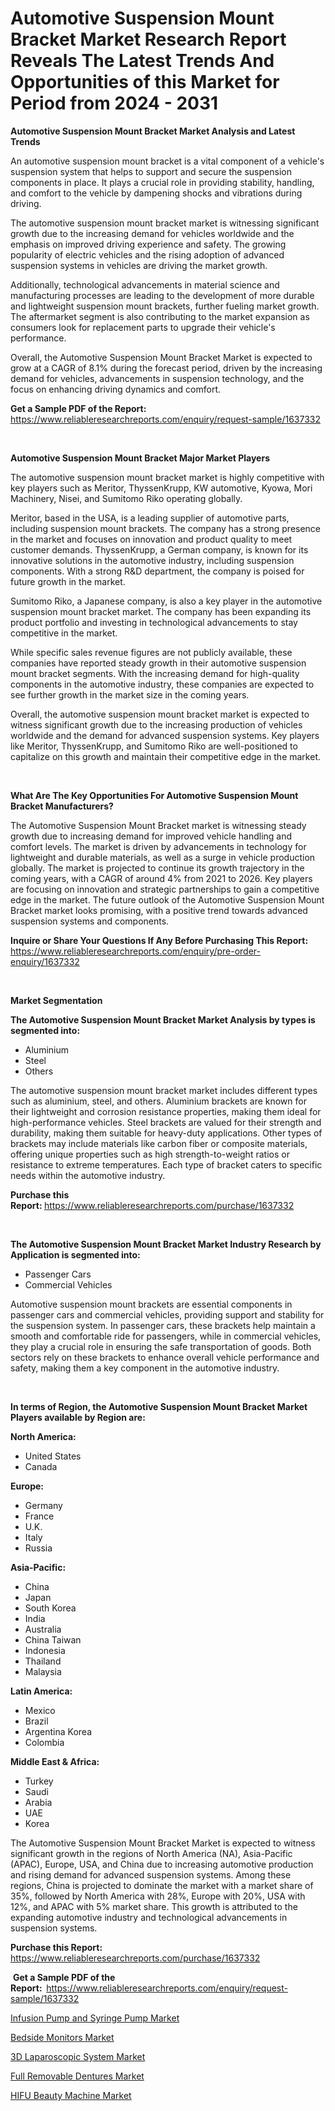 <p><h1>Automotive Suspension Mount Bracket Market Research Report Reveals The Latest Trends And Opportunities of this Market for Period from 2024 - 2031</h1></p><p><strong>Automotive Suspension Mount Bracket Market Analysis and Latest Trends</strong></p>
<p><p>An automotive suspension mount bracket is a vital component of a vehicle's suspension system that helps to support and secure the suspension components in place. It plays a crucial role in providing stability, handling, and comfort to the vehicle by dampening shocks and vibrations during driving.</p><p>The automotive suspension mount bracket market is witnessing significant growth due to the increasing demand for vehicles worldwide and the emphasis on improved driving experience and safety. The growing popularity of electric vehicles and the rising adoption of advanced suspension systems in vehicles are driving the market growth.</p><p>Additionally, technological advancements in material science and manufacturing processes are leading to the development of more durable and lightweight suspension mount brackets, further fueling market growth. The aftermarket segment is also contributing to the market expansion as consumers look for replacement parts to upgrade their vehicle's performance.</p><p>Overall, the Automotive Suspension Mount Bracket Market is expected to grow at a CAGR of 8.1% during the forecast period, driven by the increasing demand for vehicles, advancements in suspension technology, and the focus on enhancing driving dynamics and comfort.</p></p>
<p><strong>Get a Sample PDF of the Report:&nbsp;</strong> <a href="https://www.reliableresearchreports.com/enquiry/request-sample/1637332">https://www.reliableresearchreports.com/enquiry/request-sample/1637332</a></p>
<p>&nbsp;</p>
<p><strong>Automotive Suspension Mount Bracket Major Market Players</strong></p>
<p><p>The automotive suspension mount bracket market is highly competitive with key players such as Meritor, ThyssenKrupp, KW automotive, Kyowa, Mori Machinery, Nisei, and Sumitomo Riko operating globally. </p><p>Meritor, based in the USA, is a leading supplier of automotive parts, including suspension mount brackets. The company has a strong presence in the market and focuses on innovation and product quality to meet customer demands. ThyssenKrupp, a German company, is known for its innovative solutions in the automotive industry, including suspension components. With a strong R&D department, the company is poised for future growth in the market. </p><p>Sumitomo Riko, a Japanese company, is also a key player in the automotive suspension mount bracket market. The company has been expanding its product portfolio and investing in technological advancements to stay competitive in the market. </p><p>While specific sales revenue figures are not publicly available, these companies have reported steady growth in their automotive suspension mount bracket segments. With the increasing demand for high-quality components in the automotive industry, these companies are expected to see further growth in the market size in the coming years.</p><p>Overall, the automotive suspension mount bracket market is expected to witness significant growth due to the increasing production of vehicles worldwide and the demand for advanced suspension systems. Key players like Meritor, ThyssenKrupp, and Sumitomo Riko are well-positioned to capitalize on this growth and maintain their competitive edge in the market.</p></p>
<p>&nbsp;</p>
<p><strong>What Are The Key Opportunities For Automotive Suspension Mount Bracket Manufacturers?</strong></p>
<p><p>The Automotive Suspension Mount Bracket market is witnessing steady growth due to increasing demand for improved vehicle handling and comfort levels. The market is driven by advancements in technology for lightweight and durable materials, as well as a surge in vehicle production globally. The market is projected to continue its growth trajectory in the coming years, with a CAGR of around 4% from 2021 to 2026. Key players are focusing on innovation and strategic partnerships to gain a competitive edge in the market. The future outlook of the Automotive Suspension Mount Bracket market looks promising, with a positive trend towards advanced suspension systems and components.</p></p>
<p><strong>Inquire or Share Your Questions If Any Before Purchasing This Report:</strong> <a href="https://www.reliableresearchreports.com/enquiry/pre-order-enquiry/1637332">https://www.reliableresearchreports.com/enquiry/pre-order-enquiry/1637332</a></p>
<p>&nbsp;</p>
<p><strong>Market Segmentation</strong></p>
<p><strong>The Automotive Suspension Mount Bracket Market Analysis by types is segmented into:</strong></p>
<p><ul><li>Aluminium</li><li>Steel</li><li>Others</li></ul></p>
<p><p>The automotive suspension mount bracket market includes different types such as aluminium, steel, and others. Aluminium brackets are known for their lightweight and corrosion resistance properties, making them ideal for high-performance vehicles. Steel brackets are valued for their strength and durability, making them suitable for heavy-duty applications. Other types of brackets may include materials like carbon fiber or composite materials, offering unique properties such as high strength-to-weight ratios or resistance to extreme temperatures. Each type of bracket caters to specific needs within the automotive industry.</p></p>
<p><strong>Purchase this Report:&nbsp;</strong><a href="https://www.reliableresearchreports.com/purchase/1637332">https://www.reliableresearchreports.com/purchase/1637332</a></p>
<p>&nbsp;</p>
<p><strong>The Automotive Suspension Mount Bracket Market Industry Research by Application is segmented into:</strong></p>
<p><ul><li>Passenger Cars</li><li>Commercial Vehicles</li></ul></p>
<p><p>Automotive suspension mount brackets are essential components in passenger cars and commercial vehicles, providing support and stability for the suspension system. In passenger cars, these brackets help maintain a smooth and comfortable ride for passengers, while in commercial vehicles, they play a crucial role in ensuring the safe transportation of goods. Both sectors rely on these brackets to enhance overall vehicle performance and safety, making them a key component in the automotive industry.</p></p>
<p>&nbsp;</p>
<p><strong>In terms of Region, the Automotive Suspension Mount Bracket Market Players available by Region are:</strong></p>
<p>
    <p> <strong> North America: </strong>
        <ul>
            <li>United States</li>
            <li>Canada</li>
        </ul>
        </p> 
    <p> <strong> Europe: </strong>
        <ul>
            <li>Germany</li>
            <li>France</li>
            <li>U.K.</li>
            <li>Italy</li>
            <li>Russia</li>
        </ul>
        </p> 
    <p> <strong> Asia-Pacific: </strong>
        <ul>
            <li>China</li>
            <li>Japan</li>
            <li>South Korea</li>
            <li>India</li>
            <li>Australia</li>
            <li>China Taiwan</li>
            <li>Indonesia</li>
            <li>Thailand</li>
            <li>Malaysia</li>
        </ul>
        </p> 
    <p> <strong> Latin America: </strong>
        <ul>
            <li>Mexico</li>
            <li>Brazil</li>
            <li>Argentina Korea</li>
            <li>Colombia</li>
        </ul>
        </p> 
    <p> <strong> Middle East & Africa: </strong>
        <ul>
            <li>Turkey</li>
            <li>Saudi</li>
            <li>Arabia</li>
            <li>UAE</li>
            <li>Korea</li>
        </ul>
    </p>
    </p>
<p><p>The Automotive Suspension Mount Bracket Market is expected to witness significant growth in the regions of North America (NA), Asia-Pacific (APAC), Europe, USA, and China due to increasing automotive production and rising demand for advanced suspension systems. Among these regions, China is projected to dominate the market with a market share of 35%, followed by North America with 28%, Europe with 20%, USA with 12%, and APAC with 5% market share. This growth is attributed to the expanding automotive industry and technological advancements in suspension systems.</p></p>
<p><strong>Purchase this Report: </strong><a href="https://www.reliableresearchreports.com/purchase/1637332">https://www.reliableresearchreports.com/purchase/1637332</a></p>
<p>&nbsp;<strong>Get a Sample PDF of the Report:&nbsp;&nbsp;</strong><a href="https://www.reliableresearchreports.com/enquiry/request-sample/1637332">https://www.reliableresearchreports.com/enquiry/request-sample/1637332</a></p>
<p><strong></strong></p>
<p><p><a href="https://medium.com/@chiragreportprime1/infusion-pump-and-syringe-pump-market-insight-market-trends-growth-forecasted-from-2024-to-2031-e1b75033c612">Infusion Pump and Syringe Pump Market</a></p><p><a href="https://medium.com/@chiragreportprime1/bedside-monitors-market-size-reveals-the-best-marketing-channels-in-global-industry-40f53c74f545">Bedside Monitors Market</a></p><p><a href="https://medium.com/@chiragreportprime1/3d-laparoscopic-system-market-trends-and-market-analysis-forecasted-for-period-2024-2031-f68c0503f077">3D Laparoscopic System Market</a></p><p><a href="https://medium.com/@chiragreportprime1/full-removable-dentures-nbsp-market-focuses-on-market-share-size-and-projected-forecast-till-2031-e3dd3ef96104">Full Removable Dentures Market</a></p><p><a href="https://medium.com/@chiragreportprime1/hifu-beauty-machine-market-trends-forecast-and-competitive-analysis-to-2031-3390a9c28178">HIFU Beauty Machine Market</a></p></p>